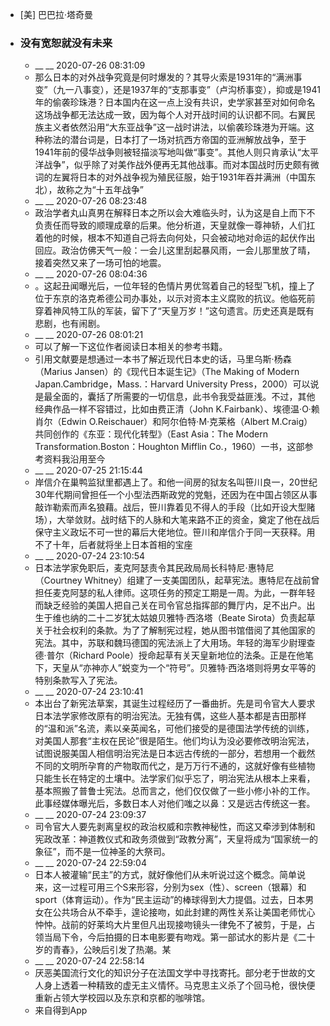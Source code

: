 - [美] 巴巴拉·塔奇曼
- ### 没有宽恕就没有未来
    - __ __ 2020-07-26 08:31:09
    - 那么日本的对外战争究竟是何时爆发的？其导火索是1931年的“满洲事变”（九一八事变），还是1937年的“支那事变”（卢沟桥事变），抑或是1941年的偷袭珍珠港？日本国内在这一点上没有共识，史学家甚至对如何命名这场战争都无法达成一致，因为每个人对开战时间的认识都不同。右翼民族主义者依然沿用“大东亚战争”这一战时讲法，以偷袭珍珠港为开端。这种称法的潜台词是，日本打了一场对抗西方帝国的亚洲解放战争，至于1941年前的侵华战争则被轻描淡写地叫做“事变”。其他人则只肯承认“太平洋战争”，似乎除了对美作战外便再无其他战事。而对本国战时历史颇有微词的左翼将日本的对外战争视为殖民征服，始于1931年吞并满洲（中国东北），故称之为“十五年战争”
    - __ __ 2020-07-26 08:23:48
    - 政治学者丸山真男在解释日本之所以会大难临头时，认为这是自上而下不负责任而导致的顺理成章的后果。他分析道，天皇就像一尊神轿，人们扛着他的时候，根本不知道自己将去向何处，只会被动地对命运的起伏作出回应。政治仿佛天气一般：一会儿这里刮起暴风雨，一会儿那里放了晴，接着突然又来了一场可怕的地震。
    - __ __ 2020-07-26 08:04:36
    - 。这起丑闻曝光后，一位年轻的色情片男优驾着自己的轻型飞机，撞上了位于东京的洛克希德公司办事处，以示对资本主义腐败的抗议。他临死前穿着神风特工队的军装，留下了“天皇万岁！”这句遗言。历史还真是既有悲剧，也有闹剧。
    - __ __ 2020-07-26 08:01:21
    - 可以了解一下这位作者阅读日本相关的参考书籍。
    - 引用文献要是想通过一本书了解近现代日本史的话，马里乌斯·杨森（Marius Jansen）的《现代日本诞生记》（The Making of Modern Japan.Cambridge，Mass.：Harvard University Press，2000）可以说是最全面的，囊括了所需要的一切信息，此书令我受益匪浅。不过，其他经典作品一样不容错过，比如由费正清（John K.Fairbank）、埃德温·O·赖肖尔（Edwin O.Reischauer）和阿尔伯特·M·克莱格（Albert M.Craig）共同创作的《东亚：现代化转型》（East Asia：The Modern Transformation.Boston：Houghton Mifflin Co.，1960）一书，这部参考资料我沿用至今
    - __ __ 2020-07-25 21:15:44
    - 岸信介在巢鸭监狱里都遇上了。和他一间房的狱友名叫笹川良一，20世纪30年代期间曾担任一个小型法西斯政党的党魁，还因为在中国占领区从事敲诈勒索而声名狼藉。战后，笹川靠着见不得人的手段（比如开设大型赌场），大举敛财。战时结下的人脉和大笔来路不正的资金，奠定了他在战后保守主义政坛不可一世的幕后大佬地位。笹川和岸信介于同一天获释。用不了十年，后者就将坐上日本首相的宝座
    - __ __ 2020-07-24 23:10:54
    - 日本法学家免职后，麦克阿瑟责令其民政局局长科特尼·惠特尼（Courtney Whitney）组建了一支美国团队，起草宪法。惠特尼在战前曾担任麦克阿瑟的私人律师。这项任务的预定工期是一周。为此，一群年轻而缺乏经验的美国人把自己关在司令官总指挥部的舞厅内，足不出户。出生于维也纳的二十二岁犹太姑娘贝雅特·西洛塔（Beate Sirota）负责起草关于社会权利的条款。为了了解制宪过程，她从图书馆借阅了其他国家的宪法。其中，苏联和魏玛德国的宪法派上了大用场。年轻的海军少尉理查德·普尔（Richard Poole）授命起草有关天皇新地位的法条。正是在他笔下，天皇从“亦神亦人”蜕变为一个“符号”。贝雅特·西洛塔则将男女平等的特别条款写入了宪法。
    - __ __ 2020-07-24 23:10:41
    - 本出台了新宪法草案，其诞生过程经历了一番曲折。先是司令官大人要求日本法学家修改原有的明治宪法。无独有偶，这些人基本都是吉田那样的“温和派”名流，素以亲英闻名，可他们接受的是德国法学传统的训练，对美国人那套“主权在民论”很是陌生。他们均认为没必要修改明治宪法，试图说服美国人相信明治宪法是日本远古传统的一部分，若想用一个截然不同的文明所孕育的产物取而代之，是万万行不通的，这就好像有些植物只能生长在特定的土壤中。法学家们似乎忘了，明治宪法从根本上来看，基本照搬了普鲁士宪法。总而言之，他们仅仅做了一些小修小补的工作。此事经媒体曝光后，多数日本人对他们嗤之以鼻：又是远古传统这一套。
    - __ __ 2020-07-24 23:09:37
    - 司令官大人要先剥离皇权的政治权威和宗教神秘性，而这又牵涉到体制和宪政改革：神道教仪式和政务须做到“政教分离”，天皇将成为“国家统一的象征”，而不是一位神圣的大祭司。
    - __ __ 2020-07-24 22:59:04
    - 日本人被灌输“民主”的方式，就好像他们从未听说过这个概念。简单说来，这一过程可用三个S来形容，分别为sex（性）、screen（银幕）和sport（体育运动）。作为“民主运动”的棒球得到大力提倡。过去，日本男女在公共场合从不牵手，遑论接吻，如此封建的两性关系让美国老师忧心忡忡。战前的好莱坞大片里但凡出现接吻镜头一律免不了被剪，于是，占领当局下令，今后拍摄的日本电影要有吻戏。第一部试水的影片是《二十岁的青春》，公映后引发了热潮。某
    - __ __ 2020-07-24 22:58:14
    - 厌恶美国流行文化的知识分子在法国文学中寻找寄托。部分老于世故的文人身上透着一种精致的虚无主义情怀。马克思主义杀了个回马枪，很快便重新占领大学校园以及东京和京都的咖啡馆。
    - 来自得到App
